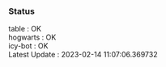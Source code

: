 ### Status


table : OK  
hogwarts : OK  
icy-bot : OK  
Latest Update : 2023-02-14 11:07:06.369732
